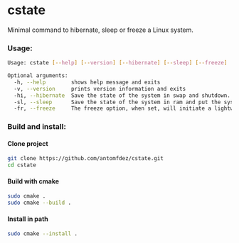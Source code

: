 # cstate
Minimal command to hibernate, sleep or freeze a Linux system.

### Usage:
```bash
Usage: cstate [--help] [--version] [--hibernate] [--sleep] [--freeze]

Optional arguments:
  -h, --help        shows help message and exits
  -v, --version     prints version information and exits
  -hi, --hibernate  Save the state of the system in swap and shutdown.
  -sl, --sleep      Save the state of the system in ram and put the system in sleep mode.
  -fr, --freeze     The freeze option, when set, will initiate a lightweight software-based-only sleep state.
```

### Build and install:
#### Clone project
```bash
git clone https://github.com/antomfdez/cstate.git
cd cstate
```
#### Build with cmake
```bash
sudo cmake .
sudo cmake --build .
```
#### Install in path
```bash
sudo cmake --install .
```

